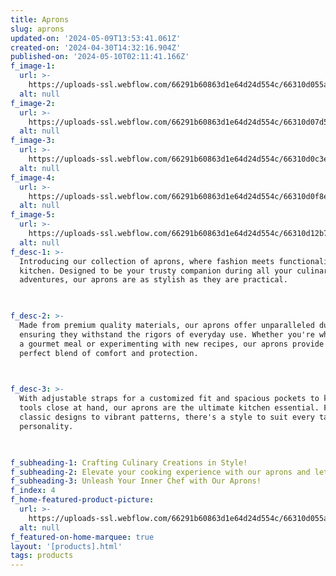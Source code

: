 ```yaml
---
title: Aprons
slug: aprons
updated-on: '2024-05-09T13:53:41.061Z'
created-on: '2024-04-30T14:32:16.904Z'
published-on: '2024-05-10T02:11:41.166Z'
f_image-1:
  url: >-
    https://uploads-ssl.webflow.com/66291b60863d1e64d24d554c/66310d055a5c0469ad3550c1_51x3heovwxl-ul1000-.jpg
  alt: null
f_image-2:
  url: >-
    https://uploads-ssl.webflow.com/66291b60863d1e64d24d554c/66310d07d5854320e1d62c55_Hero-20230825_ApronsTBRNHeroV2_Renzi.webp
  alt: null
f_image-3:
  url: >-
    https://uploads-ssl.webflow.com/66291b60863d1e64d24d554c/66310d0c3ec545b83188b294_pexels-antonius-ferret-6223058.jpg
  alt: null
f_image-4:
  url: >-
    https://uploads-ssl.webflow.com/66291b60863d1e64d24d554c/66310d0f8ece7c291ca5fe39_pexels-ivan-samkov-5446846.jpg
  alt: null
f_image-5:
  url: >-
    https://uploads-ssl.webflow.com/66291b60863d1e64d24d554c/66310d12b7ac59c19fb09624_pexels-cristian-rojas-8064906.jpg
  alt: null
f_desc-1: >-
  Introducing our collection of aprons, where fashion meets functionality in the
  kitchen. Designed to be your trusty companion during all your culinary
  adventures, our aprons are as stylish as they are practical.


  ‍
f_desc-2: >-
  Made from premium quality materials, our aprons offer unparalleled durability,
  ensuring they withstand the rigors of everyday use. Whether you're whipping up
  a gourmet meal or experimenting with new recipes, our aprons provide the
  perfect blend of comfort and protection.


  ‍
f_desc-3: >-
  With adjustable straps for a customized fit and spacious pockets to keep your
  tools close at hand, our aprons are the ultimate kitchen essential. From
  classic designs to vibrant patterns, there's a style to suit every taste and
  personality.


  ‍
f_subheading-1: Crafting Culinary Creations in Style!
f_subheading-2: Elevate your cooking experience with our aprons and let your creativity shine
f_subheading-3: Unleash Your Inner Chef with Our Aprons!
f_index: 4
f_home-featured-product-picture:
  url: >-
    https://uploads-ssl.webflow.com/66291b60863d1e64d24d554c/66310d055a5c0469ad3550c1_51x3heovwxl-ul1000-.jpg
  alt: null
f_featured-on-home-marquee: true
layout: '[products].html'
tags: products
---
```



